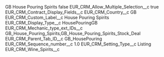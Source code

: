 <?xml version="1.0" encoding="UTF-8"?>
<CustomMetadata xmlns="http://soap.sforce.com/2006/04/metadata" xmlns:xsi="http://www.w3.org/2001/XMLSchema-instance" xmlns:xsd="http://www.w3.org/2001/XMLSchema">
    <label>GB House Pouring Spirits</label>
    <protected>false</protected>
    <values>
        <field>EUR_CRM_Allow_Multiple_Selection__c</field>
        <value xsi:type="xsd:boolean">true</value>
    </values>
    <values>
        <field>EUR_CRM_Contract_Display_Fields__c</field>
        <value xsi:nil="true"/>
    </values>
    <values>
        <field>EUR_CRM_Country__c</field>
        <value xsi:type="xsd:string">GB</value>
    </values>
    <values>
        <field>EUR_CRM_Custom_Label__c</field>
        <value xsi:type="xsd:string">House Pouring Spirits</value>
    </values>
    <values>
        <field>EUR_CRM_Display_Type__c</field>
        <value xsi:type="xsd:string">HousePouringGB</value>
    </values>
    <values>
        <field>EUR_CRM_Mechanic_type_ext_IDs__c</field>
        <value xsi:type="xsd:string">GB_House_Pouring_Spirits,GB_House_Pouring_Spirits_Stock_Deal</value>
    </values>
    <values>
        <field>EUR_CRM_Parent_Tab_ID__c</field>
        <value xsi:type="xsd:string">GB_HousePouring</value>
    </values>
    <values>
        <field>EUR_CRM_Sequence_number__c</field>
        <value xsi:type="xsd:double">1.0</value>
    </values>
    <values>
        <field>EUR_CRM_Setting_Type__c</field>
        <value xsi:type="xsd:string">Listing</value>
    </values>
    <values>
        <field>EUR_CRM_Wine_Spirits__c</field>
        <value xsi:nil="true"/>
    </values>
</CustomMetadata>
